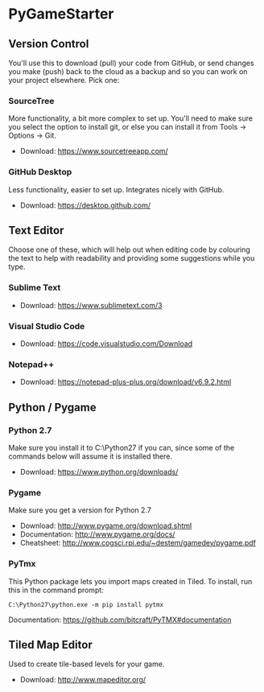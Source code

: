# PyGameStarter
## Version Control
You'll use this to download (pull) your code from GitHub, or send changes you make (push)
back to the cloud as a backup and so you can work on your project elsewhere. Pick one:

### SourceTree
More functionality, a bit more complex to set up. You'll need to make sure you select the
option to install git, or else you can install it from Tools -> Options -> Git.

* Download: https://www.sourcetreeapp.com/

### GitHub Desktop
Less functionality, easier to set up. Integrates nicely with GitHub.

* Download: https://desktop.github.com/

## Text Editor
Choose one of these, which will help out when editing code by colouring the text to help
with readability and providing some suggestions while you type.

### Sublime Text
* Download: https://www.sublimetext.com/3

### Visual Studio Code
* Download: https://code.visualstudio.com/Download

### Notepad++
* Download: https://notepad-plus-plus.org/download/v6.9.2.html

## Python / Pygame
### Python 2.7
Make sure you install it to C:\Python27 if you can, since some of the commands below will
assume it is installed there.

* Download: https://www.python.org/downloads/

### Pygame
Make sure you get a version for Python 2.7

* Download: http://www.pygame.org/download.shtml
* Documentation: http://www.pygame.org/docs/
* Cheatsheet: http://www.cogsci.rpi.edu/~destem/gamedev/pygame.pdf

### PyTmx
This Python package lets you import maps created in Tiled. To install, run this in the command prompt:

```
C:\Python27\python.exe -m pip install pytmx
```

Documentation: https://github.com/bitcraft/PyTMX#documentation

## Tiled Map Editor
Used to create tile-based levels for your game.

* Download: http://www.mapeditor.org/
